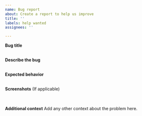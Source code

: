 ```yaml
---
name: Bug report
about: Create a report to help us improve
title: ''
labels: help wanted
assignees: ''

---
```

**Bug title**
<br><br>

**Describe the bug** 
<br><br>

**Expected behavior**
<br><br>

**Screenshots**
(If applicable)

<br><br>
**Additional context**
Add any other context about the problem here.

